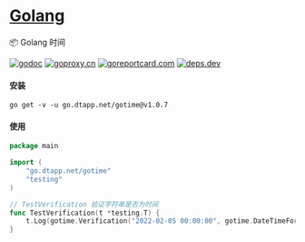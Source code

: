 <h1>
<a href="https://www.dtapp.net/">Golang</a>
</h1>

📦 Golang 时间

[comment]: <> (go)
[![godoc](https://pkg.go.dev/badge/go.dtapp.net/gotime?status.svg)](https://pkg.go.dev/go.dtapp.net/gotime)
[![goproxy.cn](https://goproxy.cn/stats/go.dtapp.net/gotime/badges/download-count.svg)](https://goproxy.cn/stats/go.dtapp.net/gotime)
[![goreportcard.com](https://goreportcard.com/badge/go.dtapp.net/gotime)](https://goreportcard.com/report/go.dtapp.net/gotime)
[![deps.dev](https://img.shields.io/badge/deps-go-red.svg)](https://deps.dev/go/go.dtapp.net%2Fgotime)

#### 安装

```shell
go get -v -u go.dtapp.net/gotime@v1.0.7
```

#### 使用

```go
package main

import (
	"go.dtapp.net/gotime"
	"testing"
)

// TestVerification 验证字符串是否为时间
func TestVerification(t *testing.T) {
	t.Log(gotime.Verification("2022-02-05 00:00:00", gotime.DateTimeFormat))
}
```